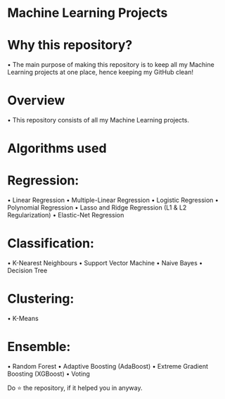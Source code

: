 # Machine Learning Projects

# Why this repository?
• The main purpose of making this repository is to keep all my Machine Learning projects at one place, hence keeping my GitHub clean!


# Overview
• This repository consists of all my Machine Learning projects.


# Algorithms used
# Regression:
• Linear Regression
• Multiple-Linear Regression
• Logistic Regression
• Polynomial Regression
• Lasso and Ridge Regression (L1 & L2 Regularization)
• Elastic-Net Regression

# Classification:
• K-Nearest Neighbours
• Support Vector Machine
• Naive Bayes
• Decision Tree

# Clustering:
• K-Means

# Ensemble:
• Random Forest
• Adaptive Boosting (AdaBoost)
• Extreme Gradient Boosting (XGBoost)
• Voting

Do ⭐ the repository, if it helped you in anyway.
